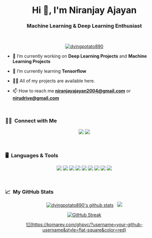 <h1 align="center">Hi 👋, I'm Niranjay Ajayan</h1>
<h3 align="center">Machine Learning & Deep Learning Enthusiast</h3>
<br>
<p align="center"> 
  <a href="https://github.com/ryo-ma/github-profile-trophy">
    <img src="https://github-profile-trophy.vercel.app/?username=dyingpotato890" alt="dyingpotato890" />
  </a> 
</p>

- 🔭 I’m currently working on **Deep Learning Projects** and **Machine Learning Projects**

- 🌱 I’m currently learning **Tensorflow**

- 👨‍💻 All of my projects are available here.

- 📫 How to reach me **niranjayajayan2004@gmail.com** or **nirudrive@gmail.com**
<br>

### 🤝🏻 &nbsp;Connect with Me

<p align="center">
  <a href="https://www.linkedin.com/in/niranjay-ajayan-717792257/"><img src="https://img.shields.io/badge/-Niranjay%20Ajayan-0077B5?style=flat&logo=Linkedin&logoColor=white"/></a>
  <a href="mailto:nirudrive@gmail.com"><img src="https://img.shields.io/badge/-nirudrive@gmail.com-D14836?style=flat&logo=Gmail&logoColor=white"/></a>
</p>
<br>

### 🖥️ &nbsp;Languages & Tools

<p>
<div align="center">
  <img src="https://img.shields.io/badge/Python-3776AB.svg?style=for-the-badge&logo=Python&logoColor=white">
  <img src="https://img.shields.io/badge/Jupyter-F37626.svg?style=for-the-badge&logo=Jupyter&logoColor=white">
  <img src="https://img.shields.io/badge/TensorFlow-FF6F00.svg?style=for-the-badge&logo=TensorFlow&logoColor=white">
  <img src="https://img.shields.io/badge/MySQL-4479A1.svg?style=for-the-badge&logo=MySQL&logoColor=white">
  <img src="https://img.shields.io/badge/C-A8B9CC.svg?style=for-the-badge&logo=C&logoColor=black">
  <img src="https://img.shields.io/badge/JavaScript-F7DF1E.svg?style=for-the-badge&logo=JavaScript&logoColor=black">
  <img src="https://img.shields.io/badge/pandas-150458.svg?style=for-the-badge&logo=pandas&logoColor=white">
  <img src="https://img.shields.io/badge/NumPy-013243.svg?style=for-the-badge&logo=NumPy&logoColor=white">
  <img src="https://img.shields.io/badge/npm-CB3837.svg?style=for-the-badge&logo=npm&logoColor=white">
</div>
</p>
<br>

### 📈 &nbsp;My GitHub Stats

<p align="center">
  <a href="https://github.com/dyingpotato890">
    <img src="https://github-readme-stats.vercel.app/api?username=dyingpotato890&show_icons=true&include_all_commits=true&count_private=true&theme=tokyonight&hide_border=true" alt="dyingpotato890's github stats" /></a>&nbsp;&nbsp;
  <a href="https://github.com/AKHIL-DyC">
    <img src="https://github-readme-stats.vercel.app/api/top-langs/?username=dyingpotato890&layout=compact&theme=tokyonight&hide_border=true&langs_count=8&count_private=true&show_icons=true" />
  </a>
  <p align = "center">
    <a href="https://git.io/streak-stats"><img src="https://github-readme-streak-stats.herokuapp.com?user=dyingpotato890&theme=tokyonight&date_format=M%20j%5B%2C%20Y%5D" alt="GitHub Streak" />
    </a>
  </p>
</p>
<p align="center">
  <a href="https://github.com/dyingpotato890">
    ![](https://komarev.com/ghpvc/?username=your-github-username&style=flat-square&color=red)
</p>
<br>

